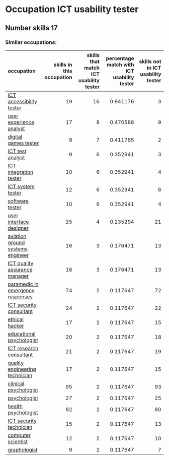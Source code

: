 # Occupation ICT usability tester
## Number skills 17
### Similar occupations:
| occupation                                                              |   skills in this occupation |   skills that match ICT usability tester |   percentage match with ICT usability tester |   skills not in ICT usability tester |
|:------------------------------------------------------------------------|----------------------------:|-----------------------------------------:|---------------------------------------------:|-------------------------------------:|
| [ICT accessibility tester](ICT_accessibility_tester.md)                 |                          19 |                                       16 |                                     0.941176 |                                    3 |
| [user experience analyst](user_experience_analyst.md)                   |                          17 |                                        8 |                                     0.470588 |                                    9 |
| [digital games tester](digital_games_tester.md)                         |                           9 |                                        7 |                                     0.411765 |                                    2 |
| [ICT test analyst](ICT_test_analyst.md)                                 |                           9 |                                        6 |                                     0.352941 |                                    3 |
| [ICT integration tester](ICT_integration_tester.md)                     |                          10 |                                        6 |                                     0.352941 |                                    4 |
| [ICT system tester](ICT_system_tester.md)                               |                          12 |                                        6 |                                     0.352941 |                                    6 |
| [software tester](software_tester.md)                                   |                          10 |                                        6 |                                     0.352941 |                                    4 |
| [user interface designer](user_interface_designer.md)                   |                          25 |                                        4 |                                     0.235294 |                                   21 |
| [aviation ground systems engineer](aviation_ground_systems_engineer.md) |                          16 |                                        3 |                                     0.176471 |                                   13 |
| [ICT quality assurance manager](ICT_quality_assurance_manager.md)       |                          16 |                                        3 |                                     0.176471 |                                   13 |
| [paramedic in emergency responses](paramedic_in_emergency_responses.md) |                          74 |                                        2 |                                     0.117647 |                                   72 |
| [ICT security consultant](ICT_security_consultant.md)                   |                          24 |                                        2 |                                     0.117647 |                                   22 |
| [ethical hacker](ethical_hacker.md)                                     |                          17 |                                        2 |                                     0.117647 |                                   15 |
| [educational psychologist](educational_psychologist.md)                 |                          20 |                                        2 |                                     0.117647 |                                   18 |
| [ICT research consultant](ICT_research_consultant.md)                   |                          21 |                                        2 |                                     0.117647 |                                   19 |
| [quality engineering technician](quality_engineering_technician.md)     |                          17 |                                        2 |                                     0.117647 |                                   15 |
| [clinical psychologist](clinical_psychologist.md)                       |                          95 |                                        2 |                                     0.117647 |                                   93 |
| [psychologist](psychologist.md)                                         |                          27 |                                        2 |                                     0.117647 |                                   25 |
| [health psychologist](health_psychologist.md)                           |                          82 |                                        2 |                                     0.117647 |                                   80 |
| [ICT security technician](ICT_security_technician.md)                   |                          15 |                                        2 |                                     0.117647 |                                   13 |
| [computer scientist](computer_scientist.md)                             |                          12 |                                        2 |                                     0.117647 |                                   10 |
| [graphologist](graphologist.md)                                         |                           9 |                                        2 |                                     0.117647 |                                    7 |
